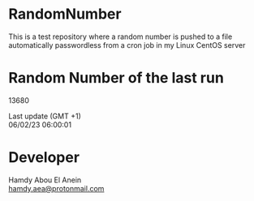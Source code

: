 # RandomNumber    
This is a test repository where a random number is pushed to a file automatically passwordless from a cron job in my Linux CentOS server    
# Random Number of the last run   
13680
      
Last update (GMT +1)    
06/02/23 06:00:01
# Developer    
Hamdy Abou El Anein   
hamdy.aea@protonmail.com
